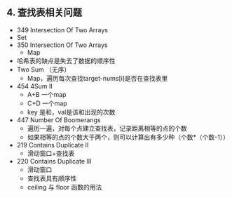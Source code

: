 ## 4. 查找表相关问题

-  349 Intersection Of Two Arrays
  - Set
- 350 Intersection Of Two Arrays
  - Map
- 哈希表的缺点是失去了数据的顺序性
- Two Sum （无序）
  - Map，遍历每次查找target-nums[i]是否在查找表里
- 454 4Sum II
  - A+B 一个map
  - C+D 一个map
  - key 是和，val是该和出现的次数
- 447 Number Of Boomerangs
  - 遍历一遍，对每个点建立查找表，记录距离相等的点的个数
  - 如果相等的点的个数大于两个，则可以计算出有多少种（个数*（个数-1））
- 219 Contains Duplicate II
  - 滑动窗口+查找表
- 220 Contains Duplicate III
  - 滑动窗口
  - 查找表具有顺序性 
  - ceiling 与 floor 函数的用法 